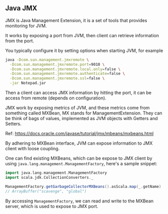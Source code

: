 ## Java JMX

JMX is Java Management Extension, it is a set of tools that provides monitoring for JVM.

It works by exposing a port from JVM, then client can retrieve information from the port.

You typically configure it by setting options when starting JVM, for example

```bash
java -Dcom.sun.management.jmxremote \
  -Dcom.sun.management.jmxremote.port=9010 \
  -Dcom.sun.management.jmxremote.local.only=false \
  -Dcom.sun.management.jmxremote.authenticate=false \
  -Dcom.sun.management.jmxremote.ssl=false \
  -jar Notepad.jar
```

Then a client can access JMX information by hitting the port, it can be access from remote (depends on configuration).

JMX work by exposing metrics of JVM, and these metrics come from something called MXBean, MX stands for ManagementExtension. They can be think of bags of values, implemented as JVM objects with Getters and Setters.

Ref: https://docs.oracle.com/javase/tutorial/jmx/mbeans/mxbeans.html

By adhering to MXBean interface, JVM can expose information to JMX client with loose coupling.

One can find existing MXBeans, which can be expose to JMX client by using `java.lang.management.ManagementFactory`, here's a sample snippet:

```scala
import java.lang.management.ManagementFactory
import scala.jdk.CollectionConverters._

ManagementFactory.getGarbageCollectorMXBeans().asScala.map(_.getName)
// ArrayBuffer("scavenge", "global")
```

By accessing `ManagementFactory`, we can read and write to the MXBean server, which is used to expose to JMX port.